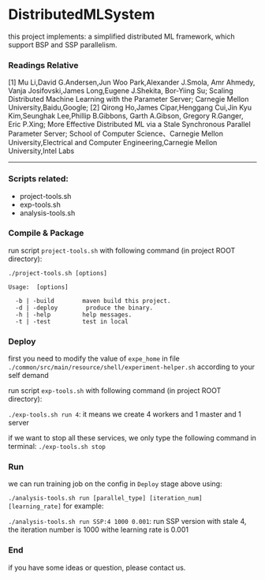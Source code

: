 # DistributedMLSystem
this project implements: a simplified distributed ML framework, which support BSP and SSP parallelism.

### Readings Relative
[1] Mu Li,David G.Andersen,Jun Woo Park,Alexander J.Smola, Amr Ahmedy, Vanja Josifovski,James Long,Eugene J.Shekita, Bor-Yiing Su; Scaling Distributed Machine Learning with the Parameter Server; Carnegie Mellon University,Baidu,Google; 
[2] Qirong Ho,James Cipar,Henggang Cui,Jin Kyu Kim,Seunghak Lee,Phillip B.Gibbons, Garth A.Gibson, Gregory R.Ganger, Eric P.Xing; More Effective Distributed ML via a Stale Synchronous Parallel Parameter Server; School of Computer Science、Carnegie Mellon University,Electrical and Computer Engineering,Carnegie Mellon University,Intel Labs 

---

### Scripts related:
* project-tools.sh
* exp-tools.sh
* analysis-tools.sh

### Compile & Package
run script `project-tools.sh` with following command (in project ROOT directory):

`./project-tools.sh [options]`
```、
Usage:  [options]

  -b | -build        maven build this project.
  -d | -deploy        produce the binary.
  -h | -help         help messages.
  -t | -test         test in local
```

### Deploy
first you need to modify the value of `expe_home` in file `./common/src/main/resource/shell/experiment-helper.sh` according to your self demand

run script `exp-tools.sh` with following command (in project ROOT directory):

`./exp-tools.sh run 4`: it means we create 4 workers and 1 master and 1 server

if we want to stop all these services, we only type the following command in terminal:
`./exp-tools.sh stop`

### Run
we can run training job on the config in `Deploy` stage above using:

`./analysis-tools.sh run [parallel_type] [iteration_num] [learning_rate]`
for example:

`./analysis-tools.sh run SSP:4 1000 0.001`: run SSP version with stale 4, the iteration number is 1000 withe learning rate is 0.001

### End
if you have some ideas or question, please contact us.